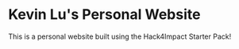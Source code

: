 # Kevin Lu's Personal Website
This is a personal website built using the Hack4Impact Starter Pack!
<blah blah blah>